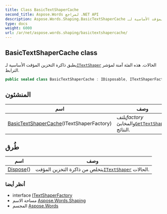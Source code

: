 ```yaml
---
title: Class BasicTextShaperCache
second_title: Aspose.Words لمراجع .NET API
description: Aspose.Words.Shaping.BasicTextShaperCache فصل. يطبق ذاكرة التخزين المؤقت الأساسية لـITextShaper الحالات. هذه الفئة آمنة لمؤشر الترابط.
type: docs
weight: 6000
url: /ar/net/aspose.words.shaping/basictextshapercache/
---
```

## BasicTextShaperCache class

يطبق ذاكرة التخزين المؤقت الأساسية لـ[`ITextShaper`](../itextshaper/) الحالات. هذه الفئة آمنة لمؤشر الترابط.

```csharp
public sealed class BasicTextShaperCache : IDisposable, ITextShaperFactory
```

## المنشئون

| اسم | وصف |
| --- | --- |
| [BasicTextShaperCache](basictextshapercache/)(ITextShaperFactory) | يلتف*factory* والمخابئ[`GetTextShaper`](../itextshaperfactory/gettextshaper/) النتائج. |

## طُرق

| اسم | وصف |
| --- | --- |
| [Dispose](../../aspose.words.shaping/basictextshapercache/dispose/)() | يتخلص من ذاكرة التخزين المؤقت[`ITextShaper`](../itextshaper/) الحالات. |

### أنظر أيضا

* interface [ITextShaperFactory](../itextshaperfactory/)
* مساحة الاسم [Aspose.Words.Shaping](../../aspose.words.shaping/)
* المجسم [Aspose.Words](../../)


